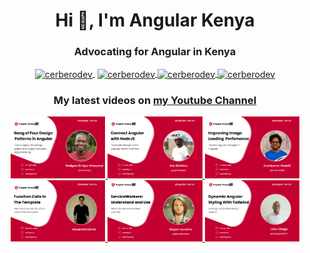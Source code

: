 <!-- ![me](https://firebasestorage.googleapis.com/v0/b/cerberodev-cf89d.appspot.com/o/banner.png?alt=media&token=2446e47d-db03-48cf-adbd-1a492a6f5273) -->

<h1 align="center">Hi 👋, I'm Angular Kenya</h1>
<h3 align="center">Advocating for Angular in Kenya</h3>

<p align="center">
   <a href="https://youtube.com/cerberodev" target="_blank" style='margin-right:4px'>
    <img align="center" src="https://cdn.jsdelivr.net/npm/simple-icons@3.0.1/icons/youtube.svg" alt="cerberodev" width="48px" height="48px" />
  </a>
  <a href="https://twitter.com/cerberodev" target="_blank">
    <img align="center" src="https://cdn.jsdelivr.net/npm/simple-icons@3.0.1/icons/twitter.svg" alt="cerberodev" width="48px" height="48px" />
  </a>
  <a href="https://fb.com/cerberodev" target="_blank">
    <img align="center" src="https://cdn.jsdelivr.net/npm/simple-icons@3.0.1/icons/facebook.svg" alt="cerberodev" width="48px" height="48px" />
  </a>
  <a href="https://instagram.com/cerberodev" target="_blank">
    <img align="center" src="https://cdn.jsdelivr.net/npm/simple-icons@3.0.1/icons/instagram.svg" alt="cerberodev" width="48px" height="48px" />
  </a>
</p>

<h3 align="center">My latest videos on  <a href="https://youtube.com/cerberodev" target="_blank">my Youtube Channel</a></h3>

<div align="center" >

<a href='https://youtu.be/OJYSvgwdrJk' target='_blank'>
  <img width='30%' src='./Images/Angular Kenya 1.png' alt='Gang Of Four Design Patterns in Angular' />
</a>

<a href='https://youtu.be/rCkTNAmWwCE' target='_blank'>
  <img width='30%' src='./Images/Angular Kenya 2.png' alt='Connect Angular  with Node JS' />
</a>
<a href='https://youtu.be/sbMkAOn7k_A' target='_blank'>
  <img width='30%' src='./Images/Angular Kenya 5.png' alt='Improving Image Loading Perfomance' />
</a>

<a href='https://youtu.be/D-NnAbnImSE' target='_blank'>
  <img width='30%' src='./Images/Angular Kenya.png' alt='Function Calls in The Template' />
</a>
<a href='https://youtu.be/m_lBrlE3dhw' target='_blank'>
  <img width='30%' src='./Images/Angular Kenya 3.png' alt='Service Workers in Angular: Understand & Use' />
</a>
<a href='https://youtu.be/F1AZw-hQR00' target='_blank'>
  <img width='30%' src='./Images/Angular Kenya 4.png' alt='Dynamic Angular Styling with Tailwind' />
</a>
</div>

<!-- 
<p align="center">
<img src="https://github-readme-stats.vercel.app/api?username=ngkenya">
</p> -->


